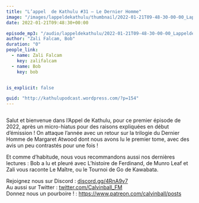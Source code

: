 ```yaml
---
title: "L’appel  de Kathulu #31 – Le Dernier Homme"
image: "/images/lappeldekathulu/thumbnail/2022-01-21T09-48-30-00-00_LappeldeKathulu31LeDernierHomme.jpg"
date: 2022-01-21T09:48:30+00:00

episode_mp3: "/audio/lappeldekathulu/2022-01-21T09-48-30-00-00_LappeldeKathulu31LeDernierHomme.mp3"
author: "Zali Falcam, Bob"
duration: "0"
people_link: 
  - name: Zali Falcam
    key: zalifalcam
  - name: Bob
    key: bob


is_explicit: false

guid: "http://kathulupodcast.wordpress.com/?p=154"
---
```


<PodcastHeader/>

<!-- ECRIRE LA DESCRIPTION DE L'EPISODE SOUS CETTE LIGNE -->

 
<a href="" rel="nofollow"></a>
 



<img src="/resources/lappeldekathulu/2022-01-21T09-48-30-00-00_LappeldeKathulu31LeDernierHomme/atwood1.luismora-2.jpg" alt="">



<p>Salut et bienvenue dans l’Appel de Kathulu, pour ce premier épisode de 2022, après un micro-hiatus pour des raisons expliquées en début d’émission ! On attaque l’année avec un retour sur la trilogie du Dernier Homme de Margaret Atwood dont nous avons lu le premier tome, avec des avis un peu contrastés pour une fois !</p>



<p>Et comme d’habitude, nous vous recommandons aussi nos dernières lectures : Bob a lu et pleuré avec L’histoire de Ferdinand, de Munro Leaf et Zali vous raconte Le Maître, ou le Tournoi de Go de Kawabata.</p>



<p>Rejoignez nous sur Discord : <a href="https://gate.sc?url=http%3A%2F%2Fdiscord.gg%2F4RnA9v7&amp;token=57d69c-1-1611817446912" rel="nofollow">discord.gg/4RnA9v7</a><br>Au aussi sur Twitter : <a href="https://gate.sc?url=http%3A%2F%2Ftwitter.com%2FCalvinball_FM&amp;token=db7dc4-1-1611817446912" rel="nofollow">twitter.com/Calvinball_FM</a><br>Donnez nous un pourboire ! : <a href="https://www.patreon.com/calvinball/posts" rel="nofollow">https://www.patreon.com/calvinball/posts </a></p>


